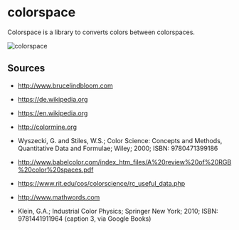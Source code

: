 # colorspace

Colorspace is a library to converts colors between colorspaces.

![colorspace](https://gitlab.com/frickels/colorspace/raw/master/src/site/colorspace.png)

## Sources

* http://www.brucelindbloom.com

* https://de.wikipedia.org

* https://en.wikipedia.org

* http://colormine.org

* Wyszecki, G. and Stiles, W.S.; Color Science: Concepts and Methods, Quantitative Data and Formulae; Wiley; 2000; ISBN: 9780471399186

* http://www.babelcolor.com/index_htm_files/A%20review%20of%20RGB%20color%20spaces.pdf

* https://www.rit.edu/cos/colorscience/rc_useful_data.php

* http://www.mathwords.com

* Klein, G.A.; Industrial Color Physics; Springer New York; 2010; ISBN: 9781441911964
  (caption 3, via Google Books)
